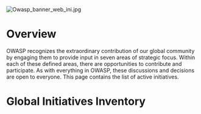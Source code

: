 ![Owasp_banner_web_ini.jpg](Owasp_banner_web_ini.jpg
"Owasp_banner_web_ini.jpg")

# Overview

OWASP recognizes the extraordinary contribution of our global community
by engaging them to provide input in seven areas of strategic focus.
Within each of these defined areas, there are opportunities to
contribute and participate. As with everything in OWASP, these
discussions and decisions are open to everyone. This page contains the
list of active initiatives.

# Global Initiatives Inventory

<headertabs/>